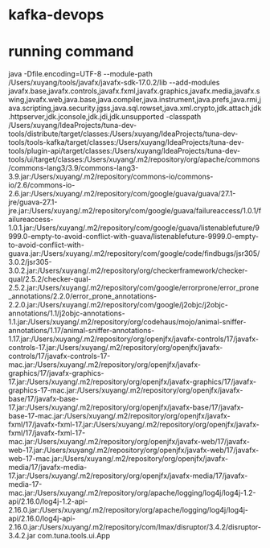 # kafka-devops

# running command
java
-Dfile.encoding=UTF-8
--module-path
/Users/xuyang/tools/javafx/javafx-sdk-17.0.2/lib
--add-modules
javafx.base,javafx.controls,javafx.fxml,javafx.graphics,javafx.media,javafx.swing,javafx.web,java.base,java.compiler,java.instrument,java.prefs,java.rmi,java.scripting,java.security.jgss,java.sql.rowset,java.xml.crypto,jdk.attach,jdk.httpserver,jdk.jconsole,jdk.jdi,jdk.unsupported
-classpath
/Users/xuyang/IdeaProjects/tuna-dev-tools/distribute/target/classes:/Users/xuyang/IdeaProjects/tuna-dev-tools/tools-kafka/target/classes:/Users/xuyang/IdeaProjects/tuna-dev-tools/plugin-api/target/classes:/Users/xuyang/IdeaProjects/tuna-dev-tools/ui/target/classes:/Users/xuyang/.m2/repository/org/apache/commons/commons-lang3/3.9/commons-lang3-3.9.jar:/Users/xuyang/.m2/repository/commons-io/commons-io/2.6/commons-io-2.6.jar:/Users/xuyang/.m2/repository/com/google/guava/guava/27.1-jre/guava-27.1-jre.jar:/Users/xuyang/.m2/repository/com/google/guava/failureaccess/1.0.1/failureaccess-1.0.1.jar:/Users/xuyang/.m2/repository/com/google/guava/listenablefuture/9999.0-empty-to-avoid-conflict-with-guava/listenablefuture-9999.0-empty-to-avoid-conflict-with-guava.jar:/Users/xuyang/.m2/repository/com/google/code/findbugs/jsr305/3.0.2/jsr305-3.0.2.jar:/Users/xuyang/.m2/repository/org/checkerframework/checker-qual/2.5.2/checker-qual-2.5.2.jar:/Users/xuyang/.m2/repository/com/google/errorprone/error_prone_annotations/2.2.0/error_prone_annotations-2.2.0.jar:/Users/xuyang/.m2/repository/com/google/j2objc/j2objc-annotations/1.1/j2objc-annotations-1.1.jar:/Users/xuyang/.m2/repository/org/codehaus/mojo/animal-sniffer-annotations/1.17/animal-sniffer-annotations-1.17.jar:/Users/xuyang/.m2/repository/org/openjfx/javafx-controls/17/javafx-controls-17.jar:/Users/xuyang/.m2/repository/org/openjfx/javafx-controls/17/javafx-controls-17-mac.jar:/Users/xuyang/.m2/repository/org/openjfx/javafx-graphics/17/javafx-graphics-17.jar:/Users/xuyang/.m2/repository/org/openjfx/javafx-graphics/17/javafx-graphics-17-mac.jar:/Users/xuyang/.m2/repository/org/openjfx/javafx-base/17/javafx-base-17.jar:/Users/xuyang/.m2/repository/org/openjfx/javafx-base/17/javafx-base-17-mac.jar:/Users/xuyang/.m2/repository/org/openjfx/javafx-fxml/17/javafx-fxml-17.jar:/Users/xuyang/.m2/repository/org/openjfx/javafx-fxml/17/javafx-fxml-17-mac.jar:/Users/xuyang/.m2/repository/org/openjfx/javafx-web/17/javafx-web-17.jar:/Users/xuyang/.m2/repository/org/openjfx/javafx-web/17/javafx-web-17-mac.jar:/Users/xuyang/.m2/repository/org/openjfx/javafx-media/17/javafx-media-17.jar:/Users/xuyang/.m2/repository/org/openjfx/javafx-media/17/javafx-media-17-mac.jar:/Users/xuyang/.m2/repository/org/apache/logging/log4j/log4j-1.2-api/2.16.0/log4j-1.2-api-2.16.0.jar:/Users/xuyang/.m2/repository/org/apache/logging/log4j/log4j-api/2.16.0/log4j-api-2.16.0.jar:/Users/xuyang/.m2/repository/com/lmax/disruptor/3.4.2/disruptor-3.4.2.jar
com.tuna.tools.ui.App